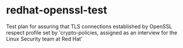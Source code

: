 # redhat-openssl-test
Test plan for assuring that TLS connections established by OpenSSL respect profile set by 'crypto-policies, assigned as an interview for the Linux Security team at Red Hat'
